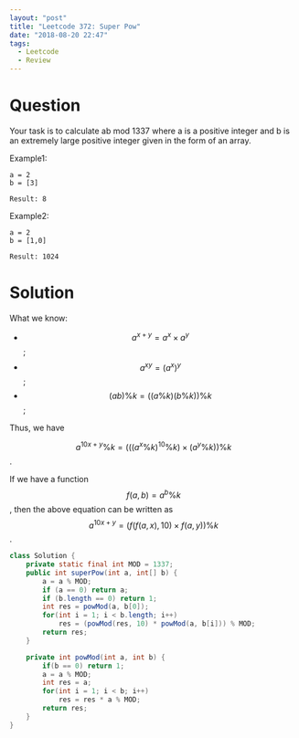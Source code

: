 ```yaml
---
layout: "post"
title: "Leetcode 372: Super Pow"
date: "2018-08-20 22:47"
tags:
  - Leetcode
  - Review
---
```


# Question
Your task is to calculate ab mod 1337 where a is a positive integer and b is an extremely large positive integer given in the form of an array.

Example1:
```
a = 2
b = [3]

Result: 8
```

Example2:
```
a = 2
b = [1,0]

Result: 1024
```

# Solution
What we know:
* $$a^{x + y} = a^x \times a^y$$;
* $$a^{xy} = (a^x)^y$$;
* $$(ab) \% k = ((a \% k)(b \% k)) \% k$$;

Thus, we have

$$a^{10x+y} \% k = (((a^x \% k)^{10} \% k)\times (a^y \% k)) \% k$$.

If we have a function $$f(a, b) = a^b \% k$$, then the above equation can be written as $$a^{10x+y} = (f(f(a, x), 10)\times f(a, y)) \% k$$.


```java
class Solution {
    private static final int MOD = 1337;
    public int superPow(int a, int[] b) {
        a = a % MOD;
        if (a == 0) return a;
        if (b.length == 0) return 1;
        int res = powMod(a, b[0]);
        for(int i = 1; i < b.length; i++)
            res = (powMod(res, 10) * powMod(a, b[i])) % MOD;
        return res;
    }

    private int powMod(int a, int b) {
        if(b == 0) return 1;
        a = a % MOD;
        int res = a;
        for(int i = 1; i < b; i++)
            res = res * a % MOD;
        return res;
    }
}
```
